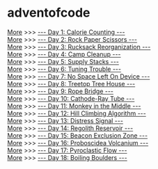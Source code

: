 # adventofcode

[More](https://adventofcode.com/2022/day/1)  >>>  [--- Day 1: Calorie Counting ---](./day01/day01.py)   
[More](https://adventofcode.com/2022/day/2)  >>>  [--- Day 2: Rock Paper Scissors ---](./day02/day02.py)       
[More](https://adventofcode.com/2022/day/3)  >>>  [--- Day 3: Rucksack Reorganization ---](./day03/day03.py)       
[More](https://adventofcode.com/2022/day/4)  >>>  [--- Day 4: Camp Cleanup ---](./day04/day04.py)                  
[More](https://adventofcode.com/2022/day/5)  >>>  [--- Day 5: Supply Stacks ---](./day05/day05.py)                 
[More](https://adventofcode.com/2022/day/6)  >>>  [--- Day 6: Tuning Trouble ---](./day06/day06.py)                
[More](https://adventofcode.com/2022/day/7)  >>>  [--- Day 7: No Space Left On Device ---](./day07/day07.py)       
[More](https://adventofcode.com/2022/day/8)  >>>  [--- Day 8: Treetop Tree House ---](./day08/day08.py)            
[More](https://adventofcode.com/2022/day/9)  >>>  [--- Day 9: Rope Bridge ---](./day09/day09.py)                   
[More](https://adventofcode.com/2022/day/10) >>>   [--- Day 10: Cathode-Ray Tube ---](./day10/day10.py)             
[More](https://adventofcode.com/2022/day/11) >>>   [--- Day 11: Monkey in the Middle ---](./day11/day11.py)        
[More](https://adventofcode.com/2022/day/12) >>>   [--- Day 12: Hill Climbing Algorithm ---](./day12/day12.py)     
[More](https://adventofcode.com/2022/day/13) >>>   [--- Day 13: Distress Signal ---](./day13/day13.py)       
[More](https://adventofcode.com/2022/day/14) >>>   [--- Day 14: Regolith Reservoir ---](./day14/day14.py)       
[More](https://adventofcode.com/2022/day/15) >>>   [--- Day 15: Beacon Exclusion Zone ---](./day15/day15.py)    
[More](https://adventofcode.com/2022/day/16) >>>   [--- Day 16: Proboscidea Volcanium ---](./day16/day16.py)    
[More](https://adventofcode.com/2022/day/17) >>>   [--- Day 17: Pyroclastic Flow ---](./day17/day17.py)    
[More](https://adventofcode.com/2022/day/18) >>>   [--- Day 18: Boiling Boulders ---](./day18/day18.py)              
